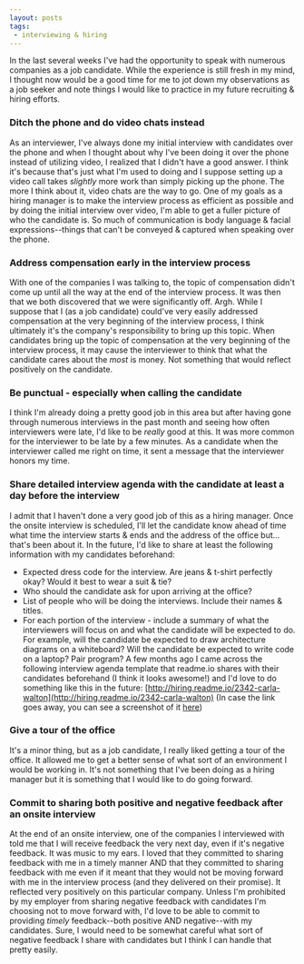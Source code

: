 ```yaml
---
layout: posts
tags:
 - interviewing & hiring
---
```


In the last several weeks I've had the opportunity to speak with numerous companies as a job candidate. While the experience is still fresh in my mind, I thought now would be a good time for me to jot down my observations as a job seeker and note things I would like to practice in my future recruiting & hiring efforts.

### Ditch the phone and do video chats instead
As an interviewer, I've always done my initial interview with candidates over the phone and when I thought about why I've been doing it over the phone instead of utilizing video, I realized that I didn't have a good answer. I think it's because that's just what I'm used to doing and I suppose setting up a video call takes *slightly* more work than simply picking up the phone. The more I think about it, video chats are the way to go. One of my goals as a hiring manager is to make the interview process as efficient as possible and by doing the initial interview over video, I'm able to get a fuller picture of who the candidate is. So much of communication is body language & facial expressions--things that can't be conveyed & captured when speaking over the phone.

### Address compensation early in the interview process
With one of the companies I was talking to, the topic of compensation didn't come up until all the way at the end of the interview process. It was then that we both discovered that we were significantly off. Argh. While I suppose that I (as a job candidate) could've very easily addressed compensation at the very beginning of the interview process, I think ultimately it's the company's responsibility to bring up this topic. When candidates bring up the topic of compensation at the very beginning of the interview process, it may cause the interviewer to think that what the candidate cares about the *most* is money. Not something that would reflect positively on the candidate.

### Be punctual - especially when calling the candidate
I think I'm already doing a pretty good job in this area but after having gone through numerous interviews in the past month and seeing how often interviewers were late, I'd like to be *really* good at this. It was more common for the interviewer to be late by a few minutes. As a candidate when the interviewer called me right on time, it sent a message that the interviewer honors my time.

### Share detailed interview agenda with the candidate at least a day before the interview
I admit that I haven't done a very good job of this as a hiring manager. Once the onsite interview is scheduled, I'll let the candidate know ahead of time what time the interview starts & ends and the address of the office but... that's been about it. In the future, I'd like to share at least the following information with my candidates beforehand:

* Expected dress code for the interview. Are jeans & t-shirt perfectly okay? Would it best to wear a suit & tie?
* Who should the candidate ask for upon arriving at the office?
* List of people who will be doing the interviews. Include their names & titles.
* For each portion of the interview - include a summary of what the interviewers will focus on and what the candidate will be expected to do. For example, will the candidate be expected to draw architecture diagrams on a whiteboard? Will the candidate be expected to write code on a laptop? Pair program? A few months ago I came across the following interview agenda template that readme.io shares with their candidates beforehand (I think it looks awesome!) and I'd love to do something like this in the future: [http://hiring.readme.io/2342-carla-walton](http://hiring.readme.io/2342-carla-walton) (In case the link goes away, you can see a screenshot of it [here](/assets/images/readme_interview_agenda.png))

### Give a tour of the office
It's a minor thing, but as a job candidate, I really liked getting a tour of the office. It allowed me to get a better sense of what sort of an environment I would be working in. It's not something that I've been doing as a hiring manager but it is something that I would like to do going forward.

### Commit to sharing both positive and negative feedback after an onsite interview
At the end of an onsite interview, one of the companies I interviewed with told me that I will receive feedback the very next day, even if it's negative feedback. It was music to my ears. I loved that they committed to sharing feedback with me in a timely manner AND that they committed to sharing feedback with me even if it meant that they would not be moving forward with me in the interview process (and they delivered on their promise). It reflected very positively on this particular company. Unless I'm prohibited by my employer from sharing negative feedback with candidates I'm choosing not to move forward with, I'd love to be able to commit to providing *timely* feedback--both positive AND negative--with my candidates. Sure, I would need to be somewhat careful what sort of negative feedback I share with candidates but I think I can handle that pretty easily.
